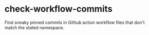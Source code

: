 # check-workflow-commits
Find sneaky pinned commits in Github action workflow files that don't match the stated namespace.
